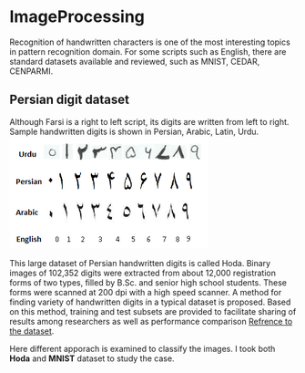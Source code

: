 # ImageProcessing

Recognition of handwritten characters is one of the most interesting topics in pattern recognition domain. For some scripts such as English, there are standard
datasets available and reviewed, such as  MNIST, CEDAR, CENPARMI.  

## Persian digit dataset

Although Farsi is a right to left script, its digits are written from left to right. Sample handwritten digits is shown in Persian, Arabic, Latin, Urdu.
![](https://github.com/Foroozani/ImageProcessing/blob/main/img/digit.png)

This large dataset of Persian handwritten digits is called Hoda. Binary images of 102,352 digits were extracted from about 12,000 registration forms of two types, filled by B.Sc. and senior high school students. These forms were scanned at 200 dpi with a high speed scanner. A method for finding variety of handwritten digits in a typical dataset is proposed. Based on this method, training and test subsets are provided to facilitate sharing of results among researchers as well as performance comparison [Refrence to the dataset](https://www.sciencedirect.com/science/article/abs/pii/S0167865507000037).

Here different apporach is examined to classify the images. I took both **Hoda** and **MNIST** dataset to study the case. 

